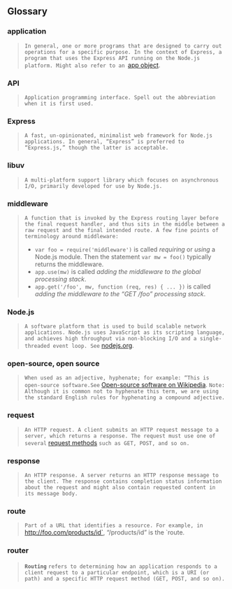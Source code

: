 ##                                                         Glossary



### application

> `In general, one or more programs that are designed to carry out operations for a specific purpose. In the context of Express, a program that uses the Express API running on the Node.js platform. Might also refer to an `[app object](https://expressjs.com/en/api.html#express).



### API

> `Application programming interface. Spell out the abbreviation when it is first used.`



### Express

> `A fast, un-opinionated, minimalist web framework for Node.js applications. In general, “Express” is preferred to “Express.js,” though the latter is acceptable.`



### libuv

> `A multi-platform support library which focuses on asynchronous I/O, primarily developed for use by Node.js.`



### middleware

>  `A function that is invoked by the Express routing layer before the final request handler, and thus sits in the middle between a raw request and the final intended route. A few fine points of terminology around middleware:`
>
> - `var foo = require('middleware')` is called *requiring* or *using* a Node.js module. Then the statement `var mw = foo()` typically returns the middleware.
> - `app.use(mw)` is called *adding the middleware to the global processing stack*.
> - `app.get('/foo', mw, function (req, res) { ... })` is called *adding the middleware to the “GET /foo” processing stack*.



### Node.js

> `A software platform that is used to build scalable network applications. Node.js uses JavaScript as its scripting language, and achieves high throughput via non-blocking I/O and a single-threaded event loop. See` [nodejs.org](https://nodejs.org/en/). 



### open-source, open source

> `When used as an adjective, hyphenate; for example: “This is open-source software.See` [Open-source software on Wikipedia](http://en.wikipedia.org/wiki/Open-source_software). `Note: Although it is common not to hyphenate this term, we are using the standard English rules for hyphenating a compound adjective.`



### request

> `An HTTP request. A client submits an HTTP request message to a server, which returns a response. The request must use one of several` [request methods](https://en.wikipedia.org/wiki/Hypertext_Transfer_Protocol#Request_methods) `such as GET, POST, and so on.`



### response

> `An HTTP response. A server returns an HTTP response message to the client. The response contains completion status information about the request and might also contain requested content in its message body.`



### route

>  `Part of a URL that identifies a resource. For example, in `http://foo.com/products/id`, “/products/id” is the `route.



### router

> **`Routing`** `refers to determining how an application responds to a client request to a particular endpoint, which is a URI (or path) and a specific HTTP request method (GET, POST, and so on). `